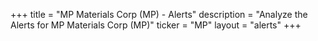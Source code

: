 +++
title = "MP Materials Corp (MP) - Alerts"
description = "Analyze the Alerts for MP Materials Corp (MP)"
ticker = "MP"
layout = "alerts"
+++

